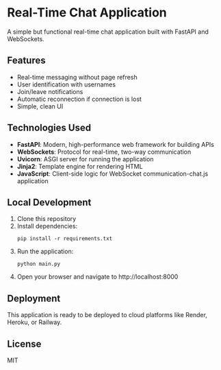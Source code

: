 # Real-Time Chat Application

A simple but functional real-time chat application built with FastAPI and WebSockets.

## Features

- Real-time messaging without page refresh
- User identification with usernames
- Join/leave notifications
- Automatic reconnection if connection is lost
- Simple, clean UI

## Technologies Used

- **FastAPI**: Modern, high-performance web framework for building APIs
- **WebSockets**: Protocol for real-time, two-way communication
- **Uvicorn**: ASGI server for running the application
- **Jinja2**: Template engine for rendering HTML
- **JavaScript**: Client-side logic for WebSocket communication-chat.js application

## Local Development

1. Clone this repository
2. Install dependencies:
   ```
   pip install -r requirements.txt
   ```
3. Run the application:
   ```
   python main.py
   ```
4. Open your browser and navigate to http://localhost:8000

## Deployment

This application is ready to be deployed to cloud platforms like Render, Heroku, or Railway.

## License

MIT